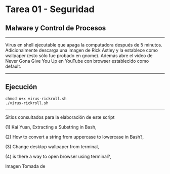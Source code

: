 # Tarea 01 - Seguridad
## Malware y Control de Procesos

***

Virus en shell ejecutable que apaga la computadora después de 5
minutos. Adicionalmente descarga una imagen de Rick Astley y la
establece como wallpaper (esto sólo fue probado en gnome). Además
abre el video de Never Gona Give You Up en YouTube con browser
establecido como default.

***

## Ejecución

    chmod u+x virus-rickroll.sh
    ./virus-rickroll.sh
    
***

Sitios consultados para la elaboración de este script

(1) Kai Yuan, Extracting a Substring in Bash,
[](https://www.baeldung.com/linux/bash-substring)

(2) How to convert a string from uppercase to lowercase in Bash?,
[](https://stackoverflow.com/questions/11392189/how-to-convert-a-string-from-uppercase-to-lowercase-in-bash#11392248)

(3) Change desktop wallpaper from terminal,
[](https://unix.stackexchange.com/questions/59653/change-desktop-wallpaper-from-terminal)

(4) is there a way to open browser using terminal?,
[](https://askubuntu.com/questions/682542/is-there-a-way-to-open-browser-using-terminal)


Imagen Tomada de [](https://tec.com.pe/)
